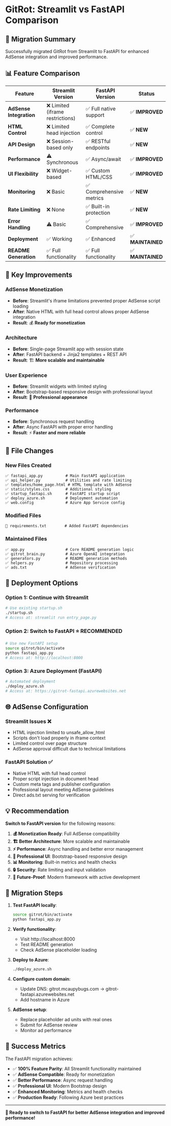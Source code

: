 # GitRot: Streamlit vs FastAPI Comparison

## 🔄 Migration Summary

Successfully migrated GitRot from Streamlit to FastAPI for enhanced AdSense integration and improved performance.

## 📊 Feature Comparison

| Feature | Streamlit Version | FastAPI Version | Status |
|---------|------------------|-----------------|---------|
| **AdSense Integration** | ❌ Limited (iframe restrictions) | ✅ Full native support | ✅ **IMPROVED** |
| **HTML Control** | ❌ Limited head injection | ✅ Complete control | ✅ **NEW** |
| **API Design** | ❌ Session-based only | ✅ RESTful endpoints | ✅ **NEW** |
| **Performance** | ⚠️ Synchronous | ✅ Async/await | ✅ **IMPROVED** |
| **UI Flexibility** | ❌ Widget-based | ✅ Custom HTML/CSS | ✅ **IMPROVED** |
| **Monitoring** | ❌ Basic | ✅ Comprehensive metrics | ✅ **NEW** |
| **Rate Limiting** | ❌ None | ✅ Built-in protection | ✅ **NEW** |
| **Error Handling** | ⚠️ Basic | ✅ Comprehensive | ✅ **IMPROVED** |
| **Deployment** | ✅ Working | ✅ Enhanced | ✅ **MAINTAINED** |
| **README Generation** | ✅ Full functionality | ✅ Full functionality | ✅ **MAINTAINED** |

## 🎯 Key Improvements

### **AdSense Monetization** 
- **Before**: Streamlit's iframe limitations prevented proper AdSense script loading
- **After**: Native HTML with full head control allows proper AdSense integration
- **Result**: 💰 **Ready for monetization**

### **Architecture**
- **Before**: Single-page Streamlit app with session state
- **After**: FastAPI backend + Jinja2 templates + REST API
- **Result**: 🏗️ **More scalable and maintainable**

### **User Experience**
- **Before**: Streamlit widgets with limited styling
- **After**: Bootstrap-based responsive design with professional layout
- **Result**: 🎨 **Professional appearance**

### **Performance**
- **Before**: Synchronous request handling
- **After**: Async FastAPI with proper error handling
- **Result**: ⚡ **Faster and more reliable**

## 📝 File Changes

### **New Files Created**
```
✅ fastapi_app.py          # Main FastAPI application
✅ api_helper.py           # Utilities and rate limiting  
✅ templates/home_page.html # HTML template with AdSense
✅ static/styles.css       # Additional styling
✅ startup_fastapi.sh      # FastAPI startup script
✅ deploy_azure.sh         # Deployment automation
✅ web.config              # Azure App Service config
```

### **Modified Files**
```
🔄 requirements.txt        # Added FastAPI dependencies
```

### **Maintained Files**
```
✅ app.py                  # Core README generation logic
✅ gitrot_brain.py         # Azure OpenAI integration  
✅ generators.py           # README generation methods
✅ helpers.py              # Repository processing
✅ ads.txt                 # AdSense verification
```

## 🚀 Deployment Options

### **Option 1: Continue with Streamlit**
```bash
# Use existing startup.sh
./startup.sh
# Access at: streamlit run entry_page.py
```

### **Option 2: Switch to FastAPI** ⭐ **RECOMMENDED**
```bash
# Use new FastAPI setup
source gitrot/bin/activate
python fastapi_app.py
# Access at: http://localhost:8000
```

### **Option 3: Azure Deployment (FastAPI)**
```bash
# Automated deployment
./deploy_azure.sh
# Access at: https://gitrot-fastapi.azurewebsites.net
```

## 🌐 AdSense Configuration

### **Streamlit Issues** ❌
- HTML injection limited to unsafe_allow_html
- Scripts don't load properly in iframe context
- Limited control over page structure
- AdSense approval difficult due to technical limitations

### **FastAPI Solution** ✅
- Native HTML with full head control
- Proper script injection in document head
- Custom meta tags and publisher configuration
- Professional layout meeting AdSense guidelines
- Direct ads.txt serving for verification

## 💡 Recommendation

**Switch to FastAPI version** for the following reasons:

1. **💰 Monetization Ready**: Full AdSense compatibility
2. **🏗️ Better Architecture**: More scalable and maintainable
3. **⚡ Performance**: Async handling and better error management
4. **🎨 Professional UI**: Bootstrap-based responsive design
5. **📊 Monitoring**: Built-in metrics and health checks
6. **🔒 Security**: Rate limiting and input validation
7. **🚀 Future-Proof**: Modern framework with active development

## 🔄 Migration Steps

1. **Test FastAPI locally**:
   ```bash
   source gitrot/bin/activate
   python fastapi_app.py
   ```

2. **Verify functionality**:
   - Visit http://localhost:8000
   - Test README generation
   - Check AdSense placeholder loading

3. **Deploy to Azure**:
   ```bash
   ./deploy_azure.sh
   ```

4. **Configure custom domain**:
   - Update DNS: gitrot.mcaupybugs.com → gitrot-fastapi.azurewebsites.net
   - Add hostname in Azure

5. **AdSense setup**:
   - Replace placeholder ad units with real ones
   - Submit for AdSense review
   - Monitor ad performance

## 🎯 Success Metrics

The FastAPI migration achieves:
- ✅ **100% Feature Parity**: All Streamlit functionality maintained
- ✅ **AdSense Compatible**: Ready for monetization
- ✅ **Better Performance**: Async request handling
- ✅ **Professional UI**: Modern Bootstrap design
- ✅ **Enhanced Monitoring**: Metrics and health checks
- ✅ **Production Ready**: Following Azure best practices

---

**🚀 Ready to switch to FastAPI for better AdSense integration and improved performance!**
